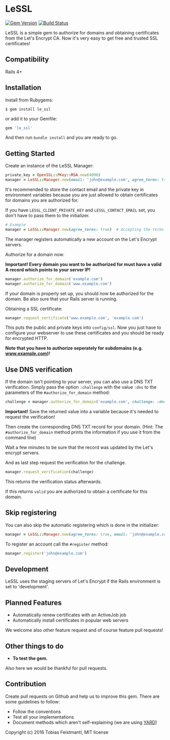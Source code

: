 LeSSL
=====

[![Gem Version](https://badge.fury.io/rb/le_ssl.svg)](https://badge.fury.io/rb/le_ssl)
[![Build Status](https://travis-ci.org/tobiasfeistmantl/LeSSL.svg?branch=master)](https://travis-ci.org/tobiasfeistmantl/LeSSL)

LeSSL is a simple gem to authorize for domains and obtaining certificates from the Let's Encrypt CA. Now it's very easy to get free and trusted SSL certificates!

Compatibility
-------------

Rails 4+

Installation
------------

Install from Rubygems:

```
$ gem install le_ssl
```

or add it to your Gemfile:

```ruby
gem 'le_ssl'
```

And then run `bundle install` and you are ready to go.

Getting Started
---------------

Create an instance of the LeSSL Manager:

```ruby
private_key = OpenSSL::PKey::RSA.new(4096)
manager = LeSSL::Manager.new(email: 'john@example.com', agree_terms: true, private_key: private_key)
```
It's recommended to store the contact email and the private key in environment variables because you are just allowed to obtain certificates for domains you are authorized for.

If you have `LESSL_CLIENT_PRIVATE_KEY` and `LESSL_CONTACT_EMAIL` set, you don't have to pass them to the initializer.

```ruby
# Example
manager = LeSSL::Manager.new(agree_terms: true)  # Accepting the terms is enough
```

The manager registers automatically a new account on the Let's Encrypt servers.

Authorize for a domain now:

**Important! Every domain you want to be authorized for must have a valid A record which points to your server IP!**

```ruby
manager.authorize_for_domain('example.com')
manager.authorize_for_domain('www.example.com')
```

If your domain is properly set up, you should now be authorized for the domain. Be also sure that your Rails server is running.

Obtaining a SSL certificate:

```ruby
manager.request_certificate('www.example.com', 'example.com')
```

This puts the public and private keys into `config/ssl`. Now you just have to configure your webserver to use these certificates and you should be ready for encrypted HTTP.

**Note that you have to authorize seperately for subdomains (e.g. www.example.com)!**

Use DNS verification
--------------------

If the domain isn't pointing to your server, you can also use a DNS TXT verification. Simply pass the option `:challenge` with the value `:dns` to the parameters of the `#authorize_for_domain` method:

```ruby
challenge = manager.authorize_for_domain('example.com', challenge: :dns)
```

**Important!** Save the returned value into a variable because it's needed to request the verification!

Then create the corresponding DNS TXT record for your domain. (Hint: The `#authorize_for_domain` method prints the information if you use it from the command line)

Wait a few minutes to be sure that the record was updated by the Let's encrypt servers.

And as last step request the verification for the challenge.

```ruby
manager.request_verification(challenge)
```

This returns the verification status afterwards.

If this returns `valid` you are authorized to obtain a certificate for this domain.

Skip registering
----------------

You can also skip the automatic registering which is done in the initializer:

```ruby
manager = LeSSL::Manager.new(agree_terms: true, email: 'john@example.com', private_key: private_key, skip_register: true)
```

To register an account call the `#register` method:

```ruby
manager.register('john@example.com')
```

Development
-----------

LeSSL uses the staging servers of Let's Encrypt if the Rails environment is set to 'development'.

Planned Features
----------------

 * Automatically renew certificates with an ActiveJob job
 * Automatically install certificates in popular web servers

We welcome also other feature request and of course feature pull requests!

Other things to do
------------------

 * **To test the gem.**

Also here we would be thankful for pull requests.

Contribution
------------

Create pull requests on Github and help us to improve this gem. There are some guidelines to follow:

 * Follow the conventions
 * Test all your implementations
 * Document methods which aren't self-explaining (we are using [YARD](http://yardoc.org/))

Copyright (c) 2016 Tobias Feistmantl, MIT license
